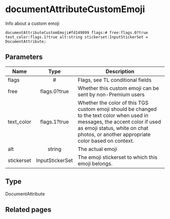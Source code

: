 # documentAttributeCustomEmoji
Info about a custom emoji

```
documentAttributeCustomEmoji#fd149899 flags:# free:flags.0?true text_color:flags.1?true alt:string stickerset:InputStickerSet = DocumentAttribute;
```

## Parameters
| Name | Type | Description |
| ---- | :----: | ----------- |
| flags | # | Flags, see TL conditional fields |
| free | flags.0?true | Whether this custom emoji can be sent by non-Premium users |
| text_color | flags.1?true | Whether the color of this TGS custom emoji should be changed to the text color when used in messages, the accent color if used as emoji status, white on chat photos, or another appropriate color based on context. |
| alt | string | The actual emoji |
| stickerset | InputStickerSet | The emoji stickerset to which this emoji belongs. |


## Type
DocumentAttribute

## Related pages
